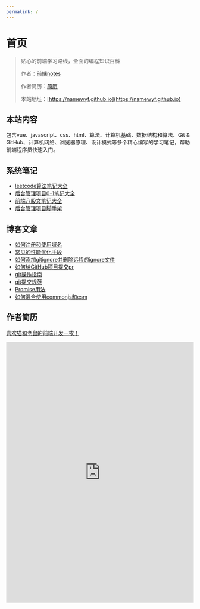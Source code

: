 ```yaml
---
permalink: /
---
```

<!-- <script>
import sidebar from './.vuepress/sidebars/sidebar.js'
console.log(sidebar)
</script> -->
# 首页

> 贴心的前端学习路线，全面的编程知识百科
>
> 作者：[前端notes](https://github.com/namewyf)
>
> 作者简历：[简历](/#作者简历)
>
> 本站地址：[https://namewyf.github.io](https://namewyf.github.io)

## 本站内容
包含vue、javascript、css、html、算法、计算机基础、数据结构和算法、Git & GitHub、计算机网络、浏览器原理、设计模式等多个精心编写的学习笔记，帮助前端程序员快速入门。

## 系统笔记

- [leetcode算法笔记大全](/notes/%E7%AE%97%E6%B3%95.html)
- [后台管理项目0-1笔记大全](/notes/%E5%90%8E%E5%8F%B0%E7%AE%A1%E7%90%86%E9%A1%B9%E7%9B%AE.html)
- [前端八股文笔记大全](/notes/%E5%85%AB%E8%82%A1%E6%96%87.html)
- [后台管理项目脚手架](/notes/后台管理项目脚手架.html)


## 博客文章
- [如何注册和使用域名](/posts/如何注册和使用域名.html)
- [常见的性能优化手段](/posts/常见的性能优化手段.html)
- [如何添加gitignore并删除远程的ignore文件](/posts/如何添加gitignore并删除远程的ignore文件.html)
- [如何给GitHub项目提交pr](/posts/如何给GitHub项目提交pr.html)
- [git操作指南](/posts/git操作指南.html)
- [git提交规范](/posts/git提交规范.html)
- [Promise用法](/posts/Promise用法.html)
- [如何混合使用commonjs和esm](/posts/混合使用commonjs和esm.html)

## 作者简历
[喜欢猫和老鼠的前端开发一枚！](https://github.com/namewyf)
<iframe width="100%" height="700" src="https://laoyujianli.com/i_share/r9fMD3"  border="0" frameborder="no" framespacing="0" allowfullscreen="true"></iframe>